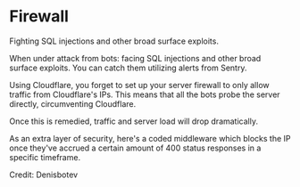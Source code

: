 # Firewall
Fighting SQL injections and other broad surface exploits.


When under attack from bots: facing SQL injections and other broad surface exploits. You can catch them utilizing alerts from Sentry.

Using Cloudflare, you forget to set up your server firewall to only allow traffic from Cloudflare's IPs. This means that all the bots probe the server directly, circumventing Cloudflare.

Once this is remedied, traffic and server load will drop dramatically.

As an extra layer of security, here's a coded middleware which blocks the IP once they've accrued a certain amount of 400 status responses in a specific timeframe.

Credit: Denisbotev
